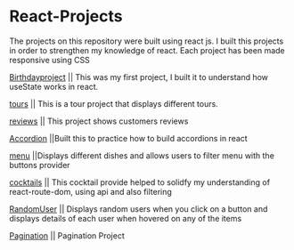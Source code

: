 # React-Projects
The projects on this repository were built using react js. I built this projects in order to strengthen my knowledge of react.
Each project has been made responsive using CSS


[Birthdayproject](https://birthdays4fun.netlify.app/) || This was my first project, I built it to understand how useState works in react.

[tours](https://amazing-tours.netlify.app) || This is a tour project that displays different tours.

[reviews](https://customers-reviews.netlify.app) || This project shows customers reviews 

[Accordion](https://practice-accordion.netlify.app) ||Built this to practice how to build accordions in react

[menu](https://getmenu-projects.netlify.app)  ||Displays different dishes and allows users to filter menu with the buttons provider

[cocktails](https://display-cocktails.netlify.app)  || This cocktail provide helped to solidfy my understanding of react-route-dom, using api and also filtering 

[RandomUser](https://getrandom-user.netlify.app) || Displays random users when you click on a button and displays details of each user when hovered on any of the items

[Pagination](https://pagination-practice-proj.netlify.app) || Pagination Project


